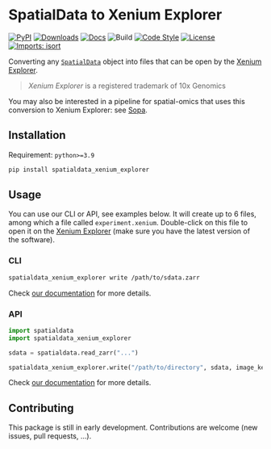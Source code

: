 # SpatialData to Xenium Explorer

[![PyPI](https://img.shields.io/pypi/v/spatialdata_xenium_explorer.svg)](https://pypi.org/project/spatialdata_xenium_explorer)
[![Downloads](https://static.pepy.tech/badge/spatialdata_xenium_explorer)](https://pepy.tech/project/spatialdata_xenium_explorer)
[![Docs](https://img.shields.io/badge/docs-mkdocs-blue)](https://quentinblampey.github.io/spatialdata_xenium_explorer/)
![Build](https://github.com/quentinblampey/spatialdata_xenium_explorer/workflows/ci/badge.svg)
[![Code Style](https://img.shields.io/badge/code%20style-black-000000.svg)](https://github.com/python/black)
[![License](https://img.shields.io/pypi/l/spatialdata_xenium_explorer.svg)](https://github.com/quentinblampey/spatialdata_xenium_explorer/blob/master/LICENSE)
[![Imports: isort](https://img.shields.io/badge/imports-isort-blueviolet)](https://pycqa.github.io/isort/)

Converting any [`SpatialData`](https://github.com/scverse/spatialdata) object into files that can be open by the [Xenium Explorer](https://www.10xgenomics.com/support/software/xenium-explorer).

> *Xenium Explorer* is a registered trademark of 10x Genomics

You may also be interested in a pipeline for spatial-omics that uses this conversion to Xenium Explorer: see [Sopa](https://github.com/gustaveroussy/sopa).

## Installation

Requirement: `python>=3.9`

```sh
pip install spatialdata_xenium_explorer
```

## Usage

You can use our CLI or API, see examples below. It will create up to 6 files, among which a file called `experiment.xenium`. Double-click on this file to open it on the [Xenium Explorer](https://www.10xgenomics.com/support/software/xenium-explorer/downloads) (make sure you have the latest version of the software).

### CLI

```sh
spatialdata_xenium_explorer write /path/to/sdata.zarr
```

Check [our documentation](https://quentinblampey.github.io/spatialdata_xenium_explorer/cli) for more details.

### API

```python
import spatialdata
import spatialdata_xenium_explorer

sdata = spatialdata.read_zarr("...")

spatialdata_xenium_explorer.write("/path/to/directory", sdata, image_key, shapes_key, points_key, gene_column)
```

Check [our documentation](https://quentinblampey.github.io/spatialdata_xenium_explorer/api) for more details.

## Contributing

This package is still in early development. Contributions are welcome (new issues, pull requests, ...).